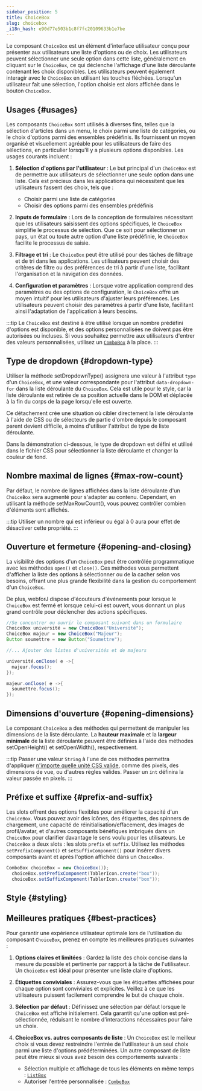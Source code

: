 ```yaml
---
sidebar_position: 5
title: ChoiceBox
slug: choicebox
_i18n_hash: e90d77e503b1c8f7fc20109633b1e7be
---
```

<DocChip chip='shadow' />
<DocChip chip='name' label="dwc-choicebox" />
<DocChip chip='since' label='23.05' />
<JavadocLink type="foundation" location="com/webforj/component/list/ChoiceBox" top='true'/>

<ParentLink parent="Liste" />

Le composant `ChoiceBox` est un élément d'interface utilisateur conçu pour présenter aux utilisateurs une liste d'options ou de choix. Les utilisateurs peuvent sélectionner une seule option dans cette liste, généralement en cliquant sur le `ChoiceBox`, ce qui déclenche l'affichage d'une liste déroulante contenant les choix disponibles. Les utilisateurs peuvent également interagir avec le `ChoiceBox` en utilisant les touches fléchées. Lorsqu'un utilisateur fait une sélection, l'option choisie est alors affichée dans le bouton `ChoiceBox`.

## Usages {#usages}
Les composants `ChoiceBox` sont utilisés à diverses fins, telles que la sélection d'articles dans un menu, le choix parmi une liste de catégories, ou le choix d'options parmi des ensembles prédéfinis. Ils fournissent un moyen organisé et visuellement agréable pour les utilisateurs de faire des sélections, en particulier lorsqu'il y a plusieurs options disponibles. Les usages courants incluent :

1. **Sélection d'options par l'utilisateur** : Le but principal d'un `ChoiceBox` est de permettre aux utilisateurs de sélectionner une seule option dans une liste. Cela est précieux dans les applications qui nécessitent que les utilisateurs fassent des choix, tels que :
    - Choisir parmi une liste de catégories
    - Choisir des options parmi des ensembles prédéfinis

2. **Inputs de formulaire** : Lors de la conception de formulaires nécessitant que les utilisateurs saisissent des options spécifiques, le `ChoiceBox` simplifie le processus de sélection. Que ce soit pour sélectionner un pays, un état ou toute autre option d'une liste prédéfinie, le `ChoiceBox` facilite le processus de saisie.

3. **Filtrage et tri** : Le `ChoiceBox` peut être utilisé pour des tâches de filtrage et de tri dans les applications. Les utilisateurs peuvent choisir des critères de filtre ou des préférences de tri à partir d'une liste, facilitant l'organisation et la navigation des données.

4. **Configuration et paramètres** : Lorsque votre application comprend des paramètres ou des options de configuration, le `ChoiceBox` offre un moyen intuitif pour les utilisateurs d'ajuster leurs préférences. Les utilisateurs peuvent choisir des paramètres à partir d'une liste, facilitant ainsi l'adaptation de l'application à leurs besoins.

:::tip
Le `ChoiceBox` est destiné à être utilisé lorsque un nombre prédéfini d'options est disponible, et des options personnalisées ne doivent pas être autorisées ou incluses. Si vous souhaitez permettre aux utilisateurs d'entrer des valeurs personnalisées, utilisez un [`ComboBox`](./combo-box.md) à la place.
:::

## Type de dropdown {#dropdown-type}

Utiliser la méthode <JavadocLink type="foundation" location="com/webforj/component/list/DwcSelectDropdown" code='true' suffix='#setDropdownType(java.lang.String)'>setDropdownType()</JavadocLink> assignera une valeur à l'attribut `type` d'un `ChoiceBox`, et une valeur correspondante pour l'attribut `data-dropdown-for` dans la liste déroulante du `ChoiceBox`. Cela est utile pour le style, car la liste déroulante est retirée de sa position actuelle dans le DOM et déplacée à la fin du corps de la page lorsqu'elle est ouverte.

Ce détachement crée une situation où cibler directement la liste déroulante à l'aide de CSS ou de sélecteurs de partie d'ombre depuis le composant parent devient difficile, à moins d'utiliser l'attribut de type de liste déroulante.

Dans la démonstration ci-dessous, le type de dropdown est défini et utilisé dans le fichier CSS pour sélectionner la liste déroulante et changer la couleur de fond.

<ComponentDemo 
path='/webforj/choiceboxdropdowntype?' 
javaE='https://raw.githubusercontent.com/webforj/webforj-documentation/refs/heads/main/src/main/java/com/webforj/samples/views/lists/choicebox/ChoiceboxDropdownTypeView.java'
cssURL='/css/lists/combobox/comboBoxDropDownType.css'
height='250px'
/>

## Nombre maximal de lignes {#max-row-count}

Par défaut, le nombre de lignes affichées dans la liste déroulante d'un `ChoiceBox` sera augmenté pour s'adapter au contenu. Cependant, en utilisant la méthode <JavadocLink type="foundation" location="com/webforj/component/list/DwcSelectDropdown" code='true' suffix='#setMaxRowCount(int)'>setMaxRowCount()</JavadocLink>, vous pouvez contrôler combien d'éléments sont affichés.

:::tip
Utiliser un nombre qui est inférieur ou égal à 0 aura pour effet de désactiver cette propriété.
:::

<ComponentDemo 
path='/webforj/choiceboxmaxrow?' 
javaE='https://raw.githubusercontent.com/webforj/webforj-documentation/refs/heads/main/src/main/java/com/webforj/samples/views/lists/choicebox/ChoiceboxMaxRowView.java'
height='450px'
/>

## Ouverture et fermeture {#opening-and-closing}

La visibilité des options d'un `ChoiceBox` peut être contrôlée programmatique avec les méthodes `open()` et `close()`. Ces méthodes vous permettent d'afficher la liste des options à sélectionner ou de la cacher selon vos besoins, offrant une plus grande flexibilité dans la gestion du comportement d'un `ChoiceBox`.

De plus, webforJ dispose d'écouteurs d'événements pour lorsque le `ChoiceBox` est fermé et lorsque celui-ci est ouvert, vous donnant un plus grand contrôle pour déclencher des actions spécifiques.

```Java
//Se concentrer ou ouvrir le composant suivant dans un formulaire
ChoiceBox université = new ChoiceBox("Université");
ChoiceBox majeur = new ChoiceBox("Majeur");
Button soumettre = new Button("Soumettre");

//... Ajouter des listes d'universités et de majeurs

université.onClose( e ->{
  majeur.focus();
});

majeur.onClose( e ->{
  soumettre.focus();
});
```

## Dimensions d'ouverture {#opening-dimensions}

Le composant `ChoiceBox` a des méthodes qui permettent de manipuler les dimensions de la liste déroulante. La **hauteur maximale** et la **largeur minimale** de la liste déroulante peuvent être définies à l'aide des méthodes <JavadocLink type="foundation" location="com/webforj/component/list/DwcSelectDropdown" code='true' suffix='#setOpenHeight(int)'>setOpenHeight()</JavadocLink> et <JavadocLink type="foundation" location="com/webforj/component/list/DwcSelectDropdown" code='true' suffix='#setOpenWidth(int)'>setOpenWidth()</JavadocLink>, respectivement.

:::tip
Passer une valeur `String` à l'une de ces méthodes permettra d'appliquer [n'importe quelle unité CSS valide](https://developer.mozilla.org/en-US/docs/Learn/CSS/Building_blocks/Values_and_units), comme des pixels, des dimensions de vue, ou d'autres règles valides. Passer un `int` définira la valeur passée en pixels.
:::

## Préfixe et suffixe {#prefix-and-suffix}

Les slots offrent des options flexibles pour améliorer la capacité d'un `ChoiceBox`. Vous pouvez avoir des icônes, des étiquettes, des spinners de chargement, une capacité de réinitialisation/effacement, des images de profil/avatar, et d'autres composants bénéfiques imbriqués dans un `ChoiceBox` pour clarifier davantage le sens voulu pour les utilisateurs.
Le `ChoiceBox` a deux slots : les slots `prefix` et `suffix`. Utilisez les méthodes `setPrefixComponent()` et `setSuffixComponent()` pour insérer divers composants avant et après l'option affichée dans un `ChoiceBox`.

```java
ComboBox choiceBox = new ChoiceBox());
  choiceBox.setPrefixComponent(TablerIcon.create("box"));
  choiceBox.setSuffixComponent(TablerIcon.create("box"));
```

## Style {#styling}

<TableBuilder name="ChoiceBox" />

## Meilleures pratiques {#best-practices}

Pour garantir une expérience utilisateur optimale lors de l'utilisation du composant `ChoiceBox`, prenez en compte les meilleures pratiques suivantes :

1. **Options claires et limitées** : Gardez la liste des choix concise dans la mesure du possible et pertinente par rapport à la tâche de l'utilisateur. Un `ChoiceBox` est idéal pour présenter une liste claire d'options.

2. **Étiquettes conviviales** : Assurez-vous que les étiquettes affichées pour chaque option sont conviviales et explicites. Veillez à ce que les utilisateurs puissent facilement comprendre le but de chaque choix.

3. **Sélection par défaut** : Définissez une sélection par défaut lorsque le `ChoiceBox` est affiché initialement. Cela garantit qu'une option est pré-sélectionnée, réduisant le nombre d'interactions nécessaires pour faire un choix.

4. **ChoiceBox vs. autres composants de liste** : Un `ChoiceBox` est le meilleur choix si vous devez restreindre l'entrée de l'utilisateur à un seul choix parmi une liste d'options prédéterminées. Un autre composant de liste peut être mieux si vous avez besoin des comportements suivants :
    - Sélection multiple et affichage de tous les éléments en même temps : [`ListBox`](./list-box.md)
    - Autoriser l'entrée personnalisée : [`ComboBox`](./combo-box.md)
